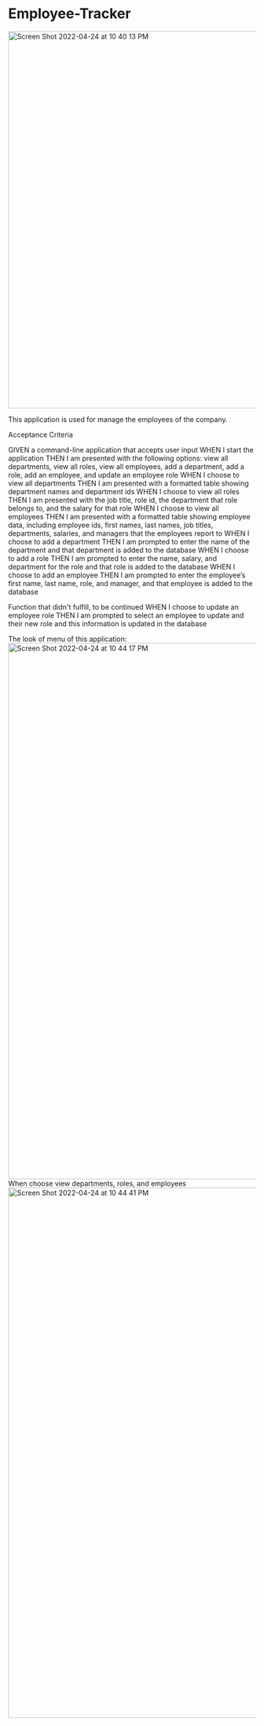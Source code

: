 # Employee-Tracker

<img width="768" alt="Screen Shot 2022-04-24 at 10 40 13 PM" src="https://user-images.githubusercontent.com/97587912/165027184-c3033fab-8c20-441b-84bd-1119f3ce12a3.png">


This application is used for manage the employees of the company.

Acceptance Criteria

GIVEN a command-line application that accepts user input
WHEN I start the application
THEN I am presented with the following options: view all departments, view all roles, view all employees, add a department, add a role, add an employee, and update an employee role
WHEN I choose to view all departments
THEN I am presented with a formatted table showing department names and department ids
WHEN I choose to view all roles
THEN I am presented with the job title, role id, the department that role belongs to, and the salary for that role
WHEN I choose to view all employees
THEN I am presented with a formatted table showing employee data, including employee ids, first names, last names, job titles, departments, salaries, and managers that the employees report to
WHEN I choose to add a department
THEN I am prompted to enter the name of the department and that department is added to the database
WHEN I choose to add a role
THEN I am prompted to enter the name, salary, and department for the role and that role is added to the database
WHEN I choose to add an employee
THEN I am prompted to enter the employee’s first name, last name, role, and manager, and that employee is added to the database

Function that didn't fulfill, to be continued
WHEN I choose to update an employee role
THEN I am prompted to select an employee to update and their new role and this information is updated in the database

The look of menu of this application:
<img width="1092" alt="Screen Shot 2022-04-24 at 10 44 17 PM" src="https://user-images.githubusercontent.com/97587912/165027641-7360e788-bf17-4b64-ad7e-826e78e23b9b.png">
When choose view departments, roles, and employees
<img width="1080" alt="Screen Shot 2022-04-24 at 10 44 41 PM" src="https://user-images.githubusercontent.com/97587912/165027748-18f7d794-cbcc-47ff-b895-ebbaa21b9f22.png">


